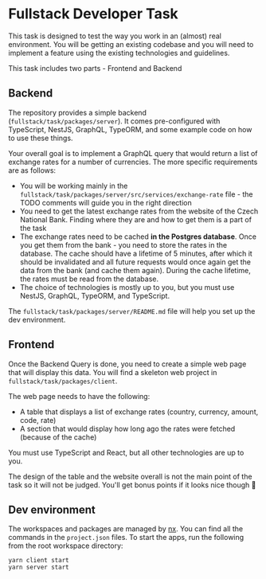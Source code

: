 # Fullstack Developer Task

This task is designed to test the way you work in an (almost) real environment. You will be getting an existing codebase and you will need to implement a feature using the existing technologies and guidelines.

This task includes two parts - Frontend and Backend

## Backend

The repository provides a simple backend (`fullstack/task/packages/server`). It comes pre-configured with TypeScript, NestJS, GraphQL, TypeORM, and some example code on how to use these things.

Your overall goal is to implement a GraphQL query that would return a list of exchange rates for a number of currencies. The more specific requirements are as follows:

- You will be working mainly in the `fullstack/task/packages/server/src/services/exchange-rate` file - the TODO comments will guide you in the right direction
- You need to get the latest exchange rates from the website of the Czech National Bank. Finding where they are and how to get them is a part of the task
- The exchange rates need to be cached **in the Postgres database**. Once you get them from the bank - you need to store the rates in the database. The cache should have a lifetime of 5 minutes, after which it should be invalidated and all future requests would once again get the data from the bank (and cache them again). During the cache lifetime, the rates must be read from the database.
- The choice of technologies is mostly up to you, but you must use NestJS, GraphQL, TypeORM, and TypeScript.

The `fullstack/task/packages/server/README.md` file will help you set up the dev environment.

## Frontend

Once the Backend Query is done, you need to create a simple web page that will display this data. You will find a skeleton web project in `fullstack/task/packages/client`.

The web page needs to have the following:
- A table that displays a list of exchange rates (country, currency, amount, code, rate)
- A section that would display how long ago the rates were fetched (because of the cache)

You must use TypeScript and React, but all other technologies are up to you.

The design of the table and the website overall is not the main point of the task so it will not be judged. You'll get bonus points if it looks nice though 🙂

## Dev environment

The workspaces and packages are managed by [nx](https://nx.dev/). You can find all the commands in the `project.json` files. To start the apps, run the following from the root workspace directory:

```
yarn client start
yarn server start
```
